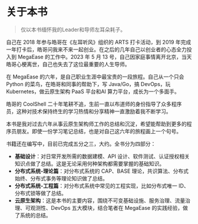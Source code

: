# 关于本书

> 仅以本书缅怀我的Leader和导师左耳朵耗子。

自己在 2018 年参与皓哥在《左耳听风》组织的 ARTS 打卡活动，到 2019 年完成一年打卡后，皓哥问我来不来一起创业。在之后的几年自己以创业者的心态全力投入到 MegaEase 的工作中。2023 年 5 月 13 号，自己因家庭事情离开北京，当天皓哥心梗离世，自己也失去了这位最重要的人生导师。

在 MegaEase 的六年，是自己职业生涯中最宝贵的一段旅程。自己从一个只会 Python 的菜鸟，在皓哥和同事的帮助下，写 Java/Go，搞 DevOps，玩 Kubernetes，做云原生架构 PaaS 平台和AI 算力平台，成长为一个多面手。

皓哥的 CoolShell 二十年笔耕不追，生前一直以布道师的身份指导了众多程序员，这种对技术保持终生的学习热情和分享精神一直激励着我不断学习。

本书是我对过去六年从事云原生架构师工作的总结和沉淀，希望能帮助到更多的程序员朋友。即使一份学习笔记总结，也是对自己这六年的旅程画上一个句号。

书籍还在编写中，目前已完成五分之三，大约。全书分为四部分：

- **基础设计**：对日常开发所需的数据建模、API 设计、软件测试、认证授权相关知识点做了总结。这是无论采用何种架构都需要掌握的基础知识。
- **分布式系统-理论篇**：对分布式系统的 CAP、BASE 理论，共识算法、分布式始终、分布式事务等理论知识做了总结。
- **分布式系统-工程篇**：对分布式系统中常见的工程实现，比如分布式唯一 ID、分布式锁等做了总结。
- **云原生架构**：这是本书的主要内容，围绕不可变基础设施、服务治理、流量治理、可观测性、DevOps 五大模块，结合笔者在 MegaEase 的实践经验，做了系统的总结。



